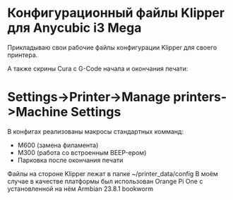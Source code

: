 # Конфигурационный файлы Klipper для Anycubic i3 Mega
Прикладываю свои рабочие файлы конфигурации Klipper для своего принтера.

А также скрины Cura с G-Code начала и окончания печати:
# Settings->Printer->Manage printers->Machine Settings


В конфигах реализованы макросы стандартных комманд:
- M600 (замена филамента)
- M300 (работа со встроенным BEEP-ером)
- Парковка после окончания печати

Файлы на стороне Klipper лежат в папке ~/printer_data/config
В моём случае в качестве платформы был использован Orange Pi One с установленной на нём Armbian 23.8.1 bookworm
